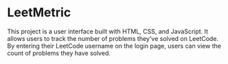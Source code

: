 # LeetMetric

This project is a user interface built with HTML, CSS, and JavaScript. It allows users to track the number of problems they've solved on LeetCode. By entering their LeetCode username on the login page, users can view the count of problems they have solved.
